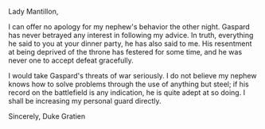 Lady Mantillon,

I can offer no apology for my nephew's behavior the other night. Gaspard has never betrayed any interest in following my advice. In truth, everything he said to you at your dinner party, he has also said to me. His resentment at being deprived of the throne has festered for some time, and he was never one to accept defeat gracefully.

I would take Gaspard's threats of war seriously. I do not believe my nephew knows how to solve problems through the use of anything but steel; if his record on the battlefield is any indication, he is quite adept at so doing. I shall be increasing my personal guard directly.

Sincerely,
Duke Gratien
